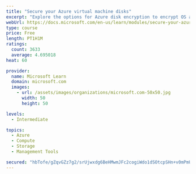 ```yaml
---
title: "Secure your Azure virtual machine disks"
excerpt: "Explore the options for Azure disk encryption to encrypt OS and data disks on existing and new virtual machines."
webUrl: https://docs.microsoft.com/en-us/learn/modules/secure-your-azure-virtual-machine-disks/
type: course
price: Free
length: PT1H1M
ratings:
  count: 3633
  average: 4.695018
heat: 60

provider:
  name: Microsoft Learn
  domain: microsoft.com
  images:
    - url: /assets/images/organizations/microsoft.com-50x50.jpg
      width: 50
      height: 50

levels:
  - Intermediate

topics:
  - Azure
  - Compute
  - Storage
  - Management Tools

secured: "hbTofe/gZqvGZz7g2/srUjwxdg6BeHMwmJFc2cogiWdo1dSOtcpSHn+v0mPmUhRuXUWNE/5XTMxc6iOOGp9Wwwos1iME5Zs4Xm0ZU7fXt9VaKe8cDOkxf3Eqg152myHZ67Jk/Sc/uyJHEbfnUZBi4o72wkQI/S5AmVOYwNz/TfThzlK1mXfKqWbw5HLH49cKU043KgSBMCKi8xvLeQMh+xaSPS8Hx9/PWXtATk1lO6jGKvLPqu2EWbOhZB/pA8g6iSyOiayoevtQSA58ackXFRSCBcFzauJu9CjefM1t5QoDQPhFDlbLoj2v5vu5y8/tvhyhnFmj/QV997LfggrxGwZGfefD2h0w38eB5arl08xONKGbpM+oMmTWvlGW9CddoP6PNOUIKEtDWKTqDpTISCpwhFx9yrrcBXLHmRkY9ls=;81kFk3VI360XV/XFay4xwQ=="
---
```


